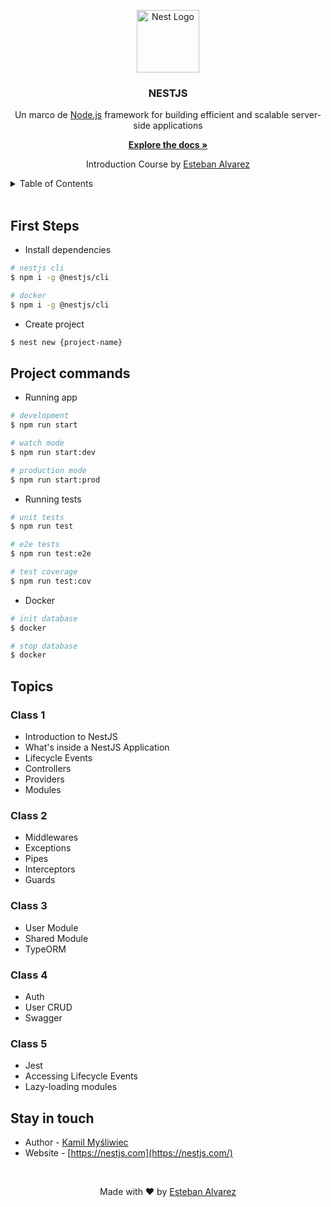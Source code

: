 <p align="center">
  <a href="http://nestjs.com/" target="blank">
    <img src="https://nestjs.com/img/logo-small.svg" alt="Nest Logo" width="100px">
  </a>
</p>
<div align="center">
  <h3>NESTJS</h3>
  <p>Un marco de <a href="http://nodejs.org" target="blank">Node.js</a> framework for building efficient and scalable server-side applications</p>
  <a href="https://docs.nestjs.com/"><strong>Explore the docs »</strong></a>
  <p>Introduction Course by <a href="https://github.com/alvarez-p">Esteban Alvarez</a></p>
</div>

<details>
  <summary>Table of Contents</summary>
  <ol>
    <li>
      <a href="#first-steps">First Steps</a>
      <ul>
        <li><a href="#install-dependencies">Install dependencies</a></li>
        <li><a href="#create-project">Create project</a></li>
      </ul>
    </li>
    <li>
      <a href="#project-commands">Project commands</a>
    </li>
    <li>
      <a href="#topics">Topics</a>
      <ul>
        <li><a href="#class-1">Class 1</a></li>
        <li><a href="#class-2">Class 2</a></li>
        <li><a href="#class-3">Class 3</a></li>
        <li><a href="#class-4">Class 4</a></li>
        <li><a href="#class-5">Class 5</a></li>
      </ul>
    </li>
  </ol>
</details>
<br />

## First Steps

- Install dependencies

```bash
# nestjs cli
$ npm i -g @nestjs/cli

# docker
$ npm i -g @nestjs/cli
```

- Create project

```bash
$ nest new {project-name}
```

## Project commands

- Running app

```bash
# development
$ npm run start

# watch mode
$ npm run start:dev

# production mode
$ npm run start:prod
```

- Running tests

```bash
# unit tests
$ npm run test

# e2e tests
$ npm run test:e2e

# test coverage
$ npm run test:cov
```

- Docker

```bash
# init database
$ docker

# stop database
$ docker
```

## Topics

### Class 1

- Introduction to NestJS
- What's inside a NestJS Application
- Lifecycle Events
- Controllers
- Providers
- Modules

### Class 2

- Middlewares
- Exceptions
- Pipes
- Interceptors
- Guards

### Class 3

- User Module
- Shared Module
- TypeORM

### Class 4

- Auth
- User CRUD
- Swagger

### Class 5

- Jest
- Accessing Lifecycle Events
- Lazy-loading modules

## Stay in touch

- Author - [Kamil Myśliwiec](https://kamilmysliwiec.com)
- Website - [https://nestjs.com](https://nestjs.com/)

<br />
<p align="center">Made with ❤️ by <a href="https://github.com/alvarez-p">Esteban Alvarez</a></p>
